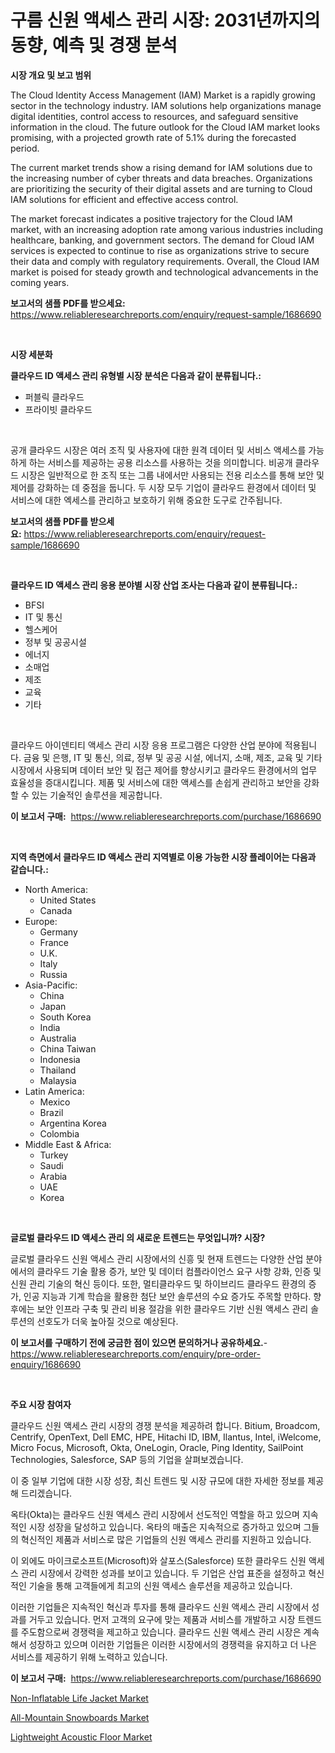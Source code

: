 <p><h1>구름 신원 액세스 관리 시장: 2031년까지의 동향, 예측 및 경쟁 분석</h1></p><p><strong>시장 개요 및 보고 범위</strong></p>
<p><p>The Cloud Identity Access Management (IAM) Market is a rapidly growing sector in the technology industry. IAM solutions help organizations manage digital identities, control access to resources, and safeguard sensitive information in the cloud. The future outlook for the Cloud IAM market looks promising, with a projected growth rate of 5.1% during the forecasted period. </p><p>The current market trends show a rising demand for IAM solutions due to the increasing number of cyber threats and data breaches. Organizations are prioritizing the security of their digital assets and are turning to Cloud IAM solutions for efficient and effective access control. </p><p>The market forecast indicates a positive trajectory for the Cloud IAM market, with an increasing adoption rate among various industries including healthcare, banking, and government sectors. The demand for Cloud IAM services is expected to continue to rise as organizations strive to secure their data and comply with regulatory requirements. Overall, the Cloud IAM market is poised for steady growth and technological advancements in the coming years.</p></p>
<p><strong>보고서의 샘플 PDF를 받으세요:</strong> <a href="https://www.reliableresearchreports.com/enquiry/request-sample/1686690">https://www.reliableresearchreports.com/enquiry/request-sample/1686690</a></p>
<p>&nbsp;</p>
<p><strong>시장 세분화</strong></p>
<p><strong>클라우드 ID 액세스 관리 유형별 시장 분석은 다음과 같이 분류됩니다.:</strong></p>
<p><ul><li>퍼블릭 클라우드</li><li>프라이빗 클라우드</li></ul></p>
<p>&nbsp;</p>
<p><p>공개 클라우드 시장은 여러 조직 및 사용자에 대한 원격 데이터 및 서비스 액세스를 가능하게 하는 서비스를 제공하는 공용 리소스를 사용하는 것을 의미합니다. 비공개 클라우드 시장은 일반적으로 한 조직 또는 그룹 내에서만 사용되는 전용 리소스를 통해 보안 및 제어를 강화하는 데 중점을 둡니다. 두 시장 모두 기업이 클라우드 환경에서 데이터 및 서비스에 대한 엑세스를 관리하고 보호하기 위해 중요한 도구로 간주됩니다.</p></p>
<p><strong>보고서의 샘플 PDF를 받으세요:</strong>&nbsp;<a href="https://www.reliableresearchreports.com/enquiry/request-sample/1686690">https://www.reliableresearchreports.com/enquiry/request-sample/1686690</a></p>
<p>&nbsp;</p>
<p><strong> 클라우드 ID 액세스 관리 응용 분야별 시장 산업 조사는 다음과 같이 분류됩니다.:</strong></p>
<p><ul><li>BFSI</li><li>IT 및 통신</li><li>헬스케어</li><li>정부 및 공공시설</li><li>에너지</li><li>소매업</li><li>제조</li><li>교육</li><li>기타</li></ul></p>
<p>&nbsp;</p>
<p><p>클라우드 아이덴티티 액세스 관리 시장 응용 프로그램은 다양한 산업 분야에 적용됩니다. 금융 및 은행, IT 및 통신, 의료, 정부 및 공공 시설, 에너지, 소매, 제조, 교육 및 기타 시장에서 사용되며 데이터 보안 및 접근 제어를 향상시키고 클라우드 환경에서의 업무 효율성을 증대시킵니다. 제품 및 서비스에 대한 액세스를 손쉽게 관리하고 보안을 강화할 수 있는 기술적인 솔루션을 제공합니다.</p></p>
<p><strong>이 보고서 구매:</strong>&nbsp; <a href="https://www.reliableresearchreports.com/purchase/1686690">https://www.reliableresearchreports.com/purchase/1686690</a></p>
<p>&nbsp;</p>
<p><strong>지역 측면에서 클라우드 ID 액세스 관리 지역별로 이용 가능한 시장 플레이어는 다음과 같습니다.:</strong></p>
<p><ul>
    <li>
        North America:
        <ul>
            <li>United States</li>
            <li>Canada</li>
        </ul>
    </li>
    <li>
        Europe:
        <ul>
            <li>Germany</li>
            <li>France</li>
            <li>U.K.</li>
            <li>Italy</li>
            <li>Russia</li>
        </ul>
    </li>
    <li>
        Asia-Pacific:
        <ul>
            <li>China</li>
            <li>Japan</li>
            <li>South Korea</li>
            <li>India</li>
            <li>Australia</li>
            <li>China Taiwan</li>
            <li>Indonesia</li>
            <li>Thailand</li>
            <li>Malaysia</li>
        </ul>
    </li>
    <li>
        Latin America:
        <ul>
            <li>Mexico</li>
            <li>Brazil</li>
            <li>Argentina Korea</li>
            <li>Colombia</li>
        </ul>
    </li>
    <li>
        Middle East & Africa:
        <ul>
            <li>Turkey</li>
            <li>Saudi</li>
            <li>Arabia</li>
            <li>UAE</li>
            <li>Korea</li>
        </ul>
    </li>
    </ul></p>
<p>&nbsp;</p>
<p><strong>글로벌 클라우드 ID 액세스 관리 의 새로운 트렌드는 무엇입니까? 시장?</strong></p>
<p><p>글로벌 클라우드 신원 액세스 관리 시장에서의 신흥 및 현재 트렌드는 다양한 산업 분야에서의 클라우드 기술 활용 증가, 보안 및 데이터 컴플라이언스 요구 사항 강화, 인증 및 신원 관리 기술의 혁신 등이다. 또한, 멀티클라우드 및 하이브리드 클라우드 환경의 증가, 인공 지능과 기계 학습을 활용한 첨단 보안 솔루션의 수요 증가도 주목할 만하다. 향후에는 보안 인프라 구축 및 관리 비용 절감을 위한 클라우드 기반 신원 액세스 관리 솔루션의 선호도가 더욱 높아질 것으로 예상된다.</p></p>
<p><strong>이 보고서를 구매하기 전에 궁금한 점이 있으면 문의하거나 공유하세요.</strong>- <a href="https://www.reliableresearchreports.com/enquiry/pre-order-enquiry/1686690">https://www.reliableresearchreports.com/enquiry/pre-order-enquiry/1686690</a></p>
<p>&nbsp;</p>
<p><strong>주요 시장 참여자</strong></p>
<p><p>클라우드 신원 액세스 관리 시장의 경쟁 분석을 제공하려 합니다. Bitium, Broadcom, Centrify, OpenText, Dell EMC, HPE, Hitachi ID, IBM, Ilantus, Intel, iWelcome, Micro Focus, Microsoft, Okta, OneLogin, Oracle, Ping Identity, SailPoint Technologies, Salesforce, SAP 등의 기업을 살펴보겠습니다.</p><p>이 중 일부 기업에 대한 시장 성장, 최신 트렌드 및 시장 규모에 대한 자세한 정보를 제공해 드리겠습니다. </p><p>옥타(Okta)는 클라우드 신원 액세스 관리 시장에서 선도적인 역할을 하고 있으며 지속적인 시장 성장을 달성하고 있습니다. 옥타의 매출은 지속적으로 증가하고 있으며 그들의 혁신적인 제품과 서비스로 많은 기업들의 신원 액세스 관리를 지원하고 있습니다.</p><p>이 외에도 마이크로소프트(Microsoft)와 살포스(Salesforce) 또한 클라우드 신원 액세스 관리 시장에서 강력한 성과를 보이고 있습니다. 두 기업은 산업 표준을 설정하고 혁신적인 기술을 통해 고객들에게 최고의 신원 액세스 솔루션을 제공하고 있습니다.</p><p>이러한 기업들은 지속적인 혁신과 투자를 통해 클라우드 신원 액세스 관리 시장에서 성과를 거두고 있습니다. 먼저 고객의 요구에 맞는 제품과 서비스를 개발하고 시장 트렌드를 주도함으로써 경쟁력을 제고하고 있습니다. 클라우드 신원 액세스 관리 시장은 계속해서 성장하고 있으며 이러한 기업들은 이러한 시장에서의 경쟁력을 유지하고 더 나은 서비스를 제공하기 위해 노력하고 있습니다.</p></p>
<p><strong>이 보고서 구매:</strong>&nbsp;&nbsp;<a href="https://www.reliableresearchreports.com/purchase/1686690">https://www.reliableresearchreports.com/purchase/1686690</a></p>
<p><p><a href="https://github.com/ruddyyedelwadw/Market-Research-Report-List-1/blob/main/non-inflatable-life-jacket-market.md">Non-Inflatable Life Jacket Market</a></p><p><a href="https://github.com/jaidynmorantestelletmjzya/Market-Research-Report-List-2/blob/main/all-mountain-snowboards-market.md">All-Mountain Snowboards Market</a></p><p><a href="https://github.com/juniordelafrance/Market-Research-Report-List-2/blob/main/lightweight-acoustic-floor-market.md">Lightweight Acoustic Floor Market</a></p></p>

